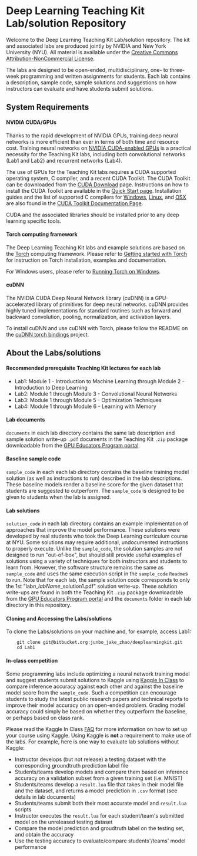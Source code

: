 # Deep Learning Teaching Kit Lab/solution Repository

Welcome to the Deep Learning Teaching Kit Lab/solution repository. The kit and associated labs are produced jointly by NVIDIA and New York University (NYU).  All material is available under the [Creative Commons Attribution-NonCommercial License](http://creativecommons.org/licenses/by-nc/4.0/).

The labs are designed to be open-ended, multidisciplinary, one- to three-week programming and written assignments for students. Each lab contains a description, sample code, sample solutions and suggestions on how instructors can evaluate and have students submit solutions. 

## System Requirements

#### NVIDIA CUDA/GPUs

Thanks to the rapid development of NVIDIA GPUs, training deep neural networks is more efficient than ever in terms of both time and resource cost. Training neural networks on [NVIDIA CUDA-enabled GPUs](https://developer.nvidia.com/cuda-gpus) is a practical necessity for the Teaching Kit labs, including both convolutional networks (Lab1 and Lab2) and recurrent networks (Lab4).

The use of GPUs for the Teaching Kit labs requires a CUDA supported operating system, C compiler, and a recent CUDA Toolkit. The CUDA Toolkit can be downloaded
from the [CUDA Download](https://developer.nvidia.com/cuda-downloads) page. Instructions on how to install the CUDA Toolkit are available in the
[Quick Start page](http://docs.nvidia.com/cuda/cuda-quick-start-guide/index.html). Installation guides and the list of supported C compilers for [Windows](http://docs.nvidia.com/cuda/cuda-installation-guide-microsoft-windows/index.html), [Linux](http://docs.nvidia.com/cuda/cuda-installation-guide-linux/index.html), and
[OSX](http://docs.nvidia.com/cuda/cuda-installation-guide-mac-os-x/index.html) are also found in the [CUDA Toolkit Documentation Page](http://docs.nvidia.com/cuda/index.html).

CUDA and the associated libraries should be installed prior to any deep learning specific tools.

#### Torch computing framework
    
The Deep Learning Teaching Kit labs and example solutions are based on the [Torch](http://torch.ch) computing framework. Please refer to [Getting started with Torch](http://torch.ch/docs/getting-started.html) for instruction on Torch installation, examples and documentation.

For Windows users, please refer to [Running Torch on Windows](https://github.com/torch/torch7/wiki/Windows#using-a-virtual-machine).

#### cuDNN

The NVIDIA CUDA Deep Neural Network library (cuDNN) is a GPU-accelerated library of primitives for deep neural networks. cuDNN provides highly tuned implementations for standard routines such as forward and backward convolution, pooling, normalization, and activation layers.

To install cuDNN and use cuDNN with Torch, please follow the README on the [cuDNN torch bindings](https://github.com/soumith/cudnn.torch) project.

## About the Labs/solutions

#### Recommended prerequisite Teaching Kit lectures for each lab
* Lab1: Module 1 - Introduction to Machine Learning through Module 2 - Introduction to Deep Learning
* Lab2: Module 1 through Module 3 - Convolutional Neural Networks
* Lab3: Module 1 through Module 5 - Optimization Techniques
* Lab4: Module 1 through Module 6 - Learning with Memory

#### Lab documents
`documents` in each lab directory contains the same lab description and sample solution write-up `.pdf` documents in the Teaching Kit `.zip` package downloadable from the [GPU Educators Program portal](https://developer.nvidia.com/educators).

#### Baseline sample code
`sample_code` in each each lab directory contains the baseline training model solution (as well as instructions to run) described in the lab descriptions. These baseline models render a baseline score for the given dataset that students are suggested to outperform. The `sample_code` is designed to be given to students when the lab is assigned.

#### Lab solutions
`solution_code` in each lab directory contains an example implementation of approaches that improve the model performance. These solutions were developed by real students who took the Deep Learning curriculum course at NYU. Some solutions may require additional, undocumented instructions to properly execute. 
Unlike the `sample_code`, the solution samples are not designed to run "out-of-box", but should still provide useful examples of solutions using a variety of techniques for both instructors and students to learn from.
However, the software structure remains the same as `sample_code` and uses the same execution script in the `sample_code` `Readme`s to run. 
Note that for each lab, the sample solution code corresponds to only the 1st "lab*n*_*labName*_solution1.pdf" solution write-up. These solution write-ups are found in both the Teaching Kit `.zip` package downloadable from the [GPU Educators Program portal](https://developer.nvidia.com/educators) and the `documents` folder in each lab directory in this repository.

#### Cloning and Accessing the Labs/solutions

To clone the Labs/solutions on your machine and, for example, access Lab1:
```
    git clone git@bitbucket.org:junbo_jake_zhao/deeplearningkit.git
    cd Lab1
```

#### In-class competition    
Some programming labs include optimizing a neural network training model and suggest students submit solutions to Kaggle using [Kaggle In Class](https://inclass.kaggle.com/) to compare inference accuracy against each other and against the baseline model score from the `sample_code`. Such a competition can encourage students to study the latest public research papers and technical reports to improve their model accuracy on an open-ended problem. Grading model accuracy could simply be based on whether they outperform the baseline, or perhaps based on class rank.

Please read the Kaggle In Class [FAQ](https://www.kaggle.com/wiki/KaggleInClass) for more information on how to set up your course using Kaggle. Using Kaggle is **not** a requirement to make use of the labs. For example, here is one way to evaluate lab solutions without Kaggle:

- Instructor develops (but not release) a testing dataset with the corresponding groundtruth prediction label file
- Students/teams develop models and compare them based on inference accuracy on a validation subset from a given training set (i.e. MNIST)
- Students/teams develop a `result.lua` file that takes in their model file and the dataset, and returns a model prediction in `.csv` format (see details in lab documents)
- Students/teams submit both their most accurate model and `result.lua` scripts
- Instructor executes the `result.lua` for each student/team's submitted model on the unreleased testing dataset
- Compare the model prediction and groudtruth label on the testing set, and obtain the accuracy
- Use the testing accuracy to evaluate/compare students'/teams' model performance